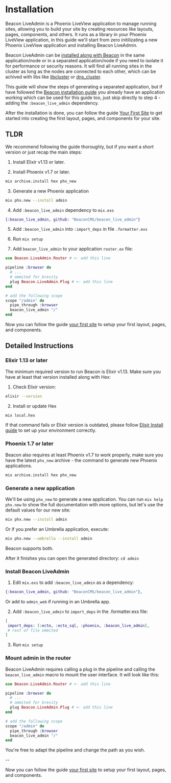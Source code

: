 # Installation

Beacon LiveAdmin is a Phoenix LiveView application to manage running sites, allowing you to build your site by creating resources like layouts, pages, components, and others. It runs as a library in your Phoenix LiveView application, in this guide we'll start from zero initilizating a new Phoenix LiveView application and installing Beacon LiveAdmin.

Beacon LiveAdmin can be [installed along with Beacon](https://github.com/BeaconCMS/beacon/blob/main/guides/introduction/installation.md) in the same application/node or in a separated application/node if you need to isolate it for performance or security reasons. It will find all running sites in the cluster as long as the nodes are connected to each other, which can be achived with libs like [libcluster](https://hex.pm/packages/libcluster) or [dns_cluster](https://hex.pm/packages/dns_cluster).

This guide will show the steps of generating a separated application, but if have followed the [Beacon installation guide](https://github.com/BeaconCMS/beacon/blob/main/guides/introduction/installation.md) you already have an application working which can be used for this guide too, just skip directly to step 4 - adding the `:beacon_live_admin` dependency.

After the installation is done, you can follow the guide [Your First Site](https://github.com/BeaconCMS/beacon/blob/main/guides/introduction/your_first_site.md) to get started into creating the first layout, pages, and components for your site.

## TLDR

We recommend following the guide thoroughly, but if you want a short version or just recap the main steps:

1. Install Elixir v1.13 or later.

2. Install Phoenix v1.7 or later.

  ```sh
  mix archive.install hex phx_new
  ```

3. Generate a new Phoenix application

  ```sh
  mix phx.new --install admin
  ```

4. Add `:beacon_live_admin` dependency to `mix.exs`

  ```elixir
  {:beacon_live_admin, github: "BeaconCMS/beacon_live_admin"}
  ```
  
5. Add `:beacon_live_admin` into `:import_deps` in file `.formatter.exs`

6. Run `mix setup`

7. Add `beacon_live_admin` to your application `router.ex` file:

  ```elixir
  use Beacon.LiveAdmin.Router # <- add this line
  
  pipeline :browser do
    # ...
    # ommited for brevity
    plug Beacon.LiveAdmin.Plug # <- add this line
  end

  # add the following scope
  scope "/admin" do
    pipe_through :browser
    beacon_live_admin "/" 
  end
  ```

Now you can follow the guide [your first site](https://github.com/BeaconCMS/beacon/blob/main/guides/introduction/your_first_site.md) to setup your first layout, pages, and components.

## Detailed Instructions

### Elixir 1.13 or later

The minimum required version to run Beacon is Elixir v1.13. Make sure you have at least that version installed along with Hex:

1. Check Elixir version:

```sh
elixir --version
```

2. Install or update Hex

```sh
mix local.hex
```

If that command fails or Elixir version is outdated, please follow [Elixir Install guide](https://elixir-lang.org/install.html) to set up your environment correctly.

### Phoenix 1.7 or later

Beacon also requires at least Phoenix v1.7 to work properly, make sure you have the latest `phx_new` archive - the command to generate new Phoenix applications.

```sh
mix archive.install hex phx_new
```

### Generate a new application

We'll be using `phx_new` to generate a new application. You can run `mix help phx.new` to show the full documentation with more options, but let's use the default values for our new site:

```sh
mix phx.new --install admin
```

Or if you prefer an Umbrella application, execute:

```sh
mix phx.new --umbrella --install admin
```

Beacon supports both.

After it finishes you can open the generated directory: `cd admin`

### Install Beacon LiveAdmin

1. Edit `mix.exs` to add `:beacon_live_admin` as a dependency:

```elixir
{:beacon_live_admin, github: "BeaconCMS/beacon_live_admin"},
```

Or add to `admin_web` if running in an Umbrella app.

2. Add `:beacon_live_admin` to `import_deps` in the .formatter.exs file:

```elixir
[
 import_deps: [:ecto, :ecto_sql, :phoenix, :beacon_live_admin],
 # rest of file ommited
]
```

3. Run `mix setup`

### Mount admin in the router

Beacon LiveAdmin requires calling a plug in the pipeline and calling the `beacon_live_admin` macro to mount the user interface. It will look like this:

  ```elixir
  use Beacon.LiveAdmin.Router # <- add this line
  
  pipeline :browser do
    # ...
    # ommited for brevity
    plug Beacon.LiveAdmin.Plug # <- add this line
  end

  # add the following scope
  scope "/admin" do
    pipe_through :browser
    beacon_live_admin "/" 
  end
  ```
  
You're free to adapt the pipeline and change the path as you wish.

--

Now you can follow the guide [your first site](https://github.com/BeaconCMS/beacon/blob/main/guides/introduction/your_first_site.md) to setup your first layout, pages, and components.